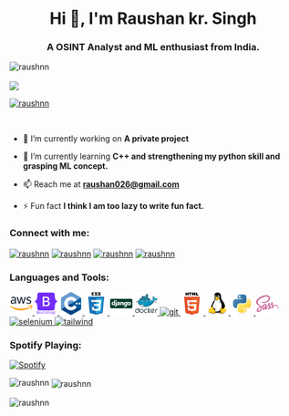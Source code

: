 <h1 align="center">Hi 👋, I'm Raushan kr. Singh</h1>
<h3 align="center">A OSINT Analyst and ML enthusiast from India.</h3>

<p align="left"> <img src="https://komarev.com/ghpvc/?username=raushnn&label=Profile%20views&color=0e75b6&style=flat" alt="raushnn" /> </p>
<img align="center" src="https://img.shields.io/github/followers/raushnn?style=for-the-badge"/>

<p align="left"> <a href="https://github.com/ryo-ma/github-profile-trophy"><img src="https://github-profile-trophy.vercel.app/?username=raushnn" alt="raushnn" /></a> </p>

<p align="left"> <a href="https://twitter.com/" target="blank"><img src="https://img.shields.io/twitter/follow/?logo=twitter&style=for-the-badge" alt="" /></a> </p>

- 🔭 I’m currently working on **A private project**

- 🌱 I’m currently learning **C++ and strengthening my python skill and grasping ML concept.**

- 📫 Reach me at **raushan026@gmail.com**

- ⚡ Fun fact **I think I am too lazy to write fun fact.**

<h3 align="left">Connect with me:</h3>
<p align="left">
<a href="https://linkedin.com/in/raushnn" target="blank"><img align="center" src="https://cdn.jsdelivr.net/npm/simple-icons@3.0.1/icons/linkedin.svg" alt="raushnn" height="30" width="40" /></a>
<a href="https://fb.com/raushnn" target="blank"><img align="center" src="https://cdn.jsdelivr.net/npm/simple-icons@3.0.1/icons/facebook.svg" alt="raushnn" height="30" width="40" /></a>
<a href="https://instagram.com/raushnn" target="blank"><img align="center" src="https://cdn.jsdelivr.net/npm/simple-icons@3.0.1/icons/instagram.svg" alt="raushnn" height="30" width="40" /></a>
<a href="https://www.hackerrank.com/raushnn" target="blank"><img align="center" src="https://cdn.jsdelivr.net/npm/simple-icons@3.0.1/icons/hackerrank.svg" alt="raushnn" height="30" width="40" /></a>
</p>

<h3 align="left">Languages and Tools:</h3>
<p align="left"> <a href="https://aws.amazon.com" target="_blank"> <img src="https://raw.githubusercontent.com/devicons/devicon/master/icons/amazonwebservices/amazonwebservices-original-wordmark.svg" alt="aws" width="40" height="40"/> </a> <a href="https://getbootstrap.com" target="_blank"> <img src="https://raw.githubusercontent.com/devicons/devicon/master/icons/bootstrap/bootstrap-plain-wordmark.svg" alt="bootstrap" width="40" height="40"/> </a> <a href="https://www.w3schools.com/cpp/" target="_blank"> <img src="https://raw.githubusercontent.com/devicons/devicon/master/icons/cplusplus/cplusplus-original.svg" alt="cplusplus" width="40" height="40"/> </a> <a href="https://www.w3schools.com/css/" target="_blank"> <img src="https://raw.githubusercontent.com/devicons/devicon/master/icons/css3/css3-original-wordmark.svg" alt="css3" width="40" height="40"/> </a> <a href="https://www.djangoproject.com/" target="_blank"> <img src="https://raw.githubusercontent.com/devicons/devicon/master/icons/django/django-original.svg" alt="django" width="40" height="40"/> </a> <a href="https://www.docker.com/" target="_blank"> <img src="https://raw.githubusercontent.com/devicons/devicon/master/icons/docker/docker-original-wordmark.svg" alt="docker" width="40" height="40"/> </a> <a href="https://git-scm.com/" target="_blank"> <img src="https://www.vectorlogo.zone/logos/git-scm/git-scm-icon.svg" alt="git" width="40" height="40"/> </a> <a href="https://www.w3.org/html/" target="_blank"> <img src="https://raw.githubusercontent.com/devicons/devicon/master/icons/html5/html5-original-wordmark.svg" alt="html5" width="40" height="40"/> </a> <a href="https://www.linux.org/" target="_blank"> <img src="https://raw.githubusercontent.com/devicons/devicon/master/icons/linux/linux-original.svg" alt="linux" width="40" height="40"/> </a> <a href="https://www.python.org" target="_blank"> <img src="https://raw.githubusercontent.com/devicons/devicon/master/icons/python/python-original.svg" alt="python" width="40" height="40"/> </a> <a href="https://sass-lang.com" target="_blank"> <img src="https://raw.githubusercontent.com/devicons/devicon/master/icons/sass/sass-original.svg" alt="sass" width="40" height="40"/> </a> <a href="https://www.selenium.dev" target="_blank"> <img src="https://raw.githubusercontent.com/detain/svg-logos/780f25886640cef088af994181646db2f6b1a3f8/svg/selenium-logo.svg" alt="selenium" width="40" height="40"/> </a> <a href="https://tailwindcss.com/" target="_blank"> <img src="https://www.vectorlogo.zone/logos/tailwindcss/tailwindcss-icon.svg" alt="tailwind" width="40" height="40"/> </a> </p>

<h3 align="left">Spotify Playing: </h3>

[![Spotify](https://raushnn.vercel.app/api/spotify)](https://open.spotify.com/user/raushnn)

<p><img align="left" src="https://github-readme-stats.vercel.app/api/top-langs?username=raushnn&show_icons=true&locale=en&layout=compact" alt="raushnn" /></p>

<p>&nbsp;<img align="center" src="https://github-readme-stats.vercel.app/api?username=raushnn&show_icons=true&locale=en" alt="raushnn" /></p>

<p><img align="center" src="https://github-readme-streak-stats.herokuapp.com/?user=raushnn&" alt="raushnn" /></p>

